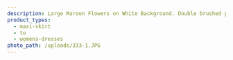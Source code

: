 ```yaml
---
description: Large Maroon Flowers on White Background. Double brushed poly
product_types:
  - maxi-skirt
  - to
  - womens-dresses
photo_path: /uploads/333-1.JPG
---
```

